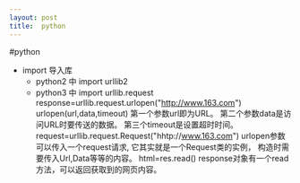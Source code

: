```yaml
---
layout:	post
title:	python
---
```


#python
* import 导入库
	* python2 中 import urllib2
	* python3 中 import urllib.request
		response=urllib.request.urlopen("http://www.163.com")
			urlopen(url,data,timeout)
			第一个参数url即为URL。
			第二个参数data是访问URL时要传送的数据。
			第三个timeout是设置超时时间。
		request=urllib.request.Request("hhtp://www.163.com")
			urlopen参数可以传入一个request请求,
			它其实就是一个Request类的实例，
			构造时需要传入Url,Data等等的内容。
		html=res.read()
			response对象有一个read方法，可以返回获取到的网页内容。
		

